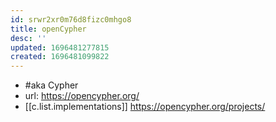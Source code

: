 ```yaml
---
id: srwr2xr0m76d8fizc0mhgo8
title: openCypher
desc: ''
updated: 1696481277815
created: 1696481099822
---
```


- #aka Cypher
- url: https://opencypher.org/
- [[c.list.implementations]] https://opencypher.org/projects/
